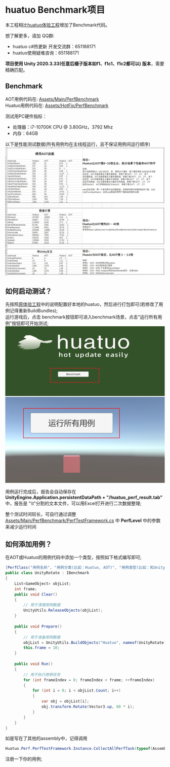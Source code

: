 # huatuo Benchmark项目

本工程相比[huatuo体验工程](https://github.com/focus-creative-games/huatuo_trial)增加了Benchmark代码。</br>

想了解更多，请加 QQ群: 

- huatuo c#热更新 开发交流群：651188171
- huatuo使用疑难咨询：651188171


**项目使用 Unity 2020.3.33(任意后缀子版本如f1、f1c1、f1c2都可以) 版本**，需要精确匹配。

## Benchmark

AOT用例代码在: [Assets/Main/PerfBenchmark](Assets/Main/PerfBenchmark)</br>
Huatuo用例代码在: [Assets/HotFix/PerfBenchmark](Assets/HotFix/PerfBenchmark)</br>


测试用PC硬件指标：
- 处理器：i7-10700K CPU @ 3.80GHz，3792 Mhz
- 内存：64GB

以下是性能测试数据(所有用例均在主线程运行，且不保证用例间运行顺序)
![图片](Doc/benchmark.jpg)

## 如何启动测试？
先按照[原体验工程](https://github.com/focus-creative-games/huatuo_trial)中的说明配置好本地的huatuo，然后进行打包即可(若修改了用例记得重新BuildBundles);</br>
运行游戏后，点击 benchmark按钮即可进入benchmark场景，点击"运行所有用例"按钮即可开始测试;
![图片](Doc/PerfEntry.png)</br>
![图片](Doc/PerfStart.png)

用例运行完成后，报告会自动保存在 **UnityEngine.Application.persistentDataPath + "/huatuo_perf_result.tab"** 中，报告是 "\t"分割的文本文件，可以用Excel打开进行二次数据整理;

整个测试时间较长，可自行通过调整 [Assets/Main/PerfBenchmark/PerfTestFramework.cs](Assets/Main/PerfBenchmark/PerfTestFramework.cs) 中 **PerfLevel** 中的参数来减少运行时间

## 如何添加用例？
在AOT或Huatuo的用例代码中添加一个类型，按照如下格式编写即可; </br>

```csharp
[PerfClass("用例名称", "用例分类(比如：Huatuo, AOT)", "用例类型(比如：和Unity交互，数值计算)")]
public class UnityRotate : IBenchmark
{
    List<GameObject> objList;
    int frame;
    public void Clear()
    {
        // 用于清理用例数据
        UnityUtils.ReleaseObjects(objList);
    }

    public void Prepare()
    {
        // 用于准备用例数据
        objList = UnityUtils.BuildObjects("Huatuo", nameof(UnityRotate), PerfLevel.unityGameObjectCount);
        this.frame = 10;
    }

    public void Run()
    {
        // 用于执行用例任务
        for (int frameIndex = 0; frameIndex < frame; ++frameIndex)
        {
            for (int i = 0; i < objList.Count; i++)
            {
                var obj = objList[i];
                obj.transform.Rotate(Vector3.up, 60 * i);
            }
        }
    }
}
```
如是写在了其他的assembly中，记得调用
```csharp
Huatuo.Perf.PerfTestFramework.Instance.CollectAllPerfTask(typeof(Assembly中的类型).Assembly);
```
注册一下你的用例;

